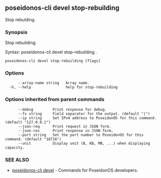 ## poseidonos-cli devel stop-rebuilding

Stop rebulding.

### Synopsis


Stop rebuilding.

Syntax:
	poseidonos-cli devel stop-rebuilding .
          

```
poseidonos-cli devel stop-rebuilding [flags]
```

### Options

```
      --array-name string   Array name.
  -h, --help                help for stop-rebuilding
```

### Options inherited from parent commands

```
      --debug         Print response for debug.
      --fs string     Field separator for the output. (default "|")
      --ip string     Set IPv4 address to PoseidonOS for this command. (default "127.0.0.1")
      --json-req      Print request in JSON form.
      --json-res      Print response in JSON form.
      --port string   Set the port number to PoseidonOS for this command. (default "18716")
      --unit          Display unit (B, KB, MB, ...) when displaying capacity.
```

### SEE ALSO

* [poseidonos-cli devel](poseidonos-cli_devel.md)	 - Commands for PoseidonOS developers.

